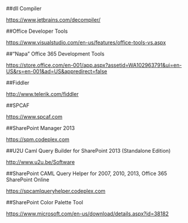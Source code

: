 ##dll Compiler

https://www.jetbrains.com/decompiler/

##Office Developer Tools

https://www.visualstudio.com/en-us/features/office-tools-vs.aspx

##“Napa” Office 365 Development Tools

https://store.office.com/en-001/app.aspx?assetid=WA102963791&ui=en-US&rs=en-001&ad=US&appredirect=false

##Fiddler

http://www.telerik.com/fiddler

##SPCAF

https://www.spcaf.com

##SharePoint Manager 2013

https://spm.codeplex.com

##U2U Caml Query Builder for SharePoint 2013 (Standalone Edition)

http://www.u2u.be/Software

##SharePoint CAML Query Helper for 2007, 2010, 2013, Office 365 SharePoint Online

https://spcamlqueryhelper.codeplex.com

##SharePoint Color Palette Tool

https://www.microsoft.com/en-us/download/details.aspx?id=38182













